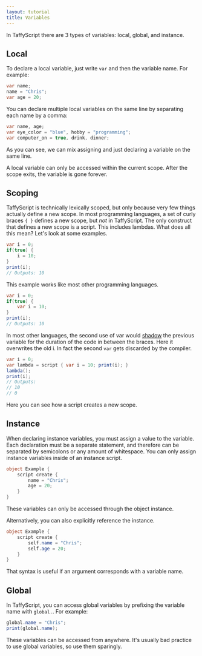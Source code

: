 ```yaml
---
layout: tutorial
title: Variables
---
```


In TaffyScript there are 3 types of variables: local, global, and instance.

## Local

To declare a local variable, just write `var` and then the variable name. For example:
```cs
var name;
name = "Chris";
var age = 20;
```

You can declare multiple local variables on the same line by separating each name by a comma:

```cs
var name, age;
var eye_color = "blue", hobby = "programming";
var computer_on = true, drink, dinner;
```

As you can see, we can mix assigning and just declaring a variable on the same line.

A local variable can only be accessed within the current scope. After the scope exits, the variable is gone forever.

## Scoping

TaffyScript is technically lexically scoped, but only because very few things actually define a new scope. In most programming languages, a set of curly braces `{ }` defines a new scope, but _not_ in TaffyScript. The only construct that defines a new scope is a script. This includes lambdas. What does all this mean? Let's look at some examples.

```cs
var i = 0;
if(true) {
    i = 10;
}
print(i);
// Outputs: 10
```

This example works like most other programming languages.

```cs
var i = 0;
if(true) {
    var i = 10;
}
print(i);
// Outputs: 10
```

In most other languages, the second use of var would [shadow](https://en.wikipedia.org/wiki/Variable_shadowing) the previous variable for the duration of the code in between the braces. Here it overwrites the old i. In fact the second `var` gets discarded by the compiler.

```cs
var i = 0;
var lambda = script { var i = 10; print(i); }
lambda();
print(i);
// Outputs:
// 10
// 0
```

Here you can see how a script creates a new scope.

## Instance

When declaring instance variables, you must assign a value to the variable. Each declaration must be a separate statement, and therefore can be separated by semicolons or any amount of whitespace. You can only assign instance variables inside of an instance script.

```cs
object Example {
    script create {
        name = "Chris";
        age = 20;
    }
}
```

These variables can only be accessed through the object instance.

Alternatively, you can also explicitly reference the instance.

```cs
object Example {
    script create {
        self.name = "Chris";
        self.age = 20;
    }
}
```

That syntax is useful if an argument corresponds with a variable name.

## Global

In TaffyScript, you can access global variables by prefixing the variable name with `global.`. For example:

```cs
global.name = "Chris";
print(global.name);
```

These variables can be accessed from anywhere. It's usually bad practice to use global variables, so use them sparingly.